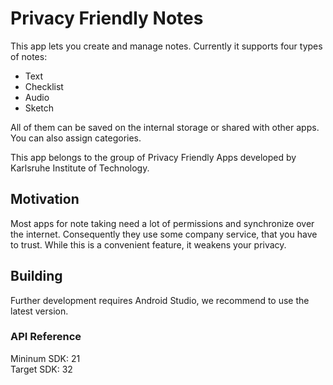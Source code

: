 
# Privacy Friendly Notes

This app lets you create and manage notes. Currently it supports four types of notes:
- Text 
- Checklist
- Audio
- Sketch

All of them can be saved on the internal storage or shared with other apps. You can also assign categories.<br />

This app belongs to the group of Privacy Friendly Apps developed by Karlsruhe Institute of Technology. <br />

## Motivation

Most apps for note taking need a lot of permissions and synchronize over the internet. Consequently they use some company service, that you have to trust. While this is a convenient feature, it weakens your privacy.<br />


## Building

Further development requires Android Studio, we recommend to use the latest version.
 
### API Reference

Mininum SDK: 21<br />
Target SDK: 32<br />







